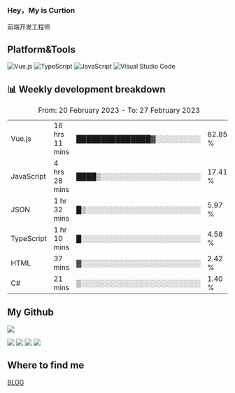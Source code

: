 ### Hey，My is Curtion
前端开发工程师
## Platform&Tools

![Vue.js](https://img.shields.io/badge/-Vue.js-4FC08D?style=flat-square&logo=Vue.js&logoColor=white)
![TypeScript](https://img.shields.io/badge/-TypeScript-007ACC?style=flat-square&logo=typescript&logoColor=white)
![JavaScript](https://img.shields.io/badge/-JavaScript-F7DF1E?style=flat-square&logo=javascript&logoColor=black)
![Visual Studio Code](https://img.shields.io/badge/-VSCode-007ACC?style=flat-square&logo=Visual-Studio-Code&logoColor=white)

## 📊 Weekly development breakdown

<!--START_SECTION:waka-->

<table><caption>From: 20 February 2023 - To: 27 February 2023</caption><tr><td>Vue.js</td><td>16 hrs 11 mins</td><td>███████████████▓░░░░░░░░░</td><td>62.85 %</td></tr><tr><td>JavaScript</td><td>4 hrs 28 mins</td><td>████▒░░░░░░░░░░░░░░░░░░░░</td><td>17.41 %</td></tr><tr><td>JSON</td><td>1 hr 32 mins</td><td>█▒░░░░░░░░░░░░░░░░░░░░░░░</td><td>5.97 %</td></tr><tr><td>TypeScript</td><td>1 hr 10 mins</td><td>█░░░░░░░░░░░░░░░░░░░░░░░░</td><td>4.58 %</td></tr><tr><td>HTML</td><td>37 mins</td><td>▓░░░░░░░░░░░░░░░░░░░░░░░░</td><td>2.42 %</td></tr><tr><td>C#</td><td>21 mins</td><td>▒░░░░░░░░░░░░░░░░░░░░░░░░</td><td>1.40 %</td></tr></table>

<!--END_SECTION:waka-->

## My Github

![](http://github-profile-summary-cards.vercel.app/api/cards/profile-details?username=curtion&theme=nord_bright)

![](http://github-profile-summary-cards.vercel.app/api/cards/stats?username=curtion&theme=nord_bright)
![](http://github-profile-summary-cards.vercel.app/api/cards/productive-time?username=curtion&theme=nord_bright&utcOffset=8)
![](http://github-profile-summary-cards.vercel.app/api/cards/repos-per-language?username=curtion&theme=nord_bright)
![](http://github-profile-summary-cards.vercel.app/api/cards/most-commit-language?username=curtion&theme=nord_bright)

## Where to find me

[BLOG](https://blog.3gxk.net)
